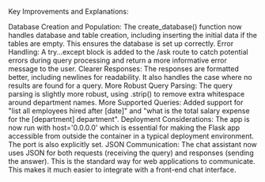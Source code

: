 Key Improvements and Explanations:

Database Creation and Population: The create_database() function now handles database and table creation, including inserting the initial data if the tables are empty. This ensures the database is set up correctly.
Error Handling: A try...except block is added to the /ask route to catch potential errors during query processing and return a more informative error message to the user.
Clearer Responses: The responses are formatted better, including newlines for readability. It also handles the case where no results are found for a query.
More Robust Query Parsing: The query parsing is slightly more robust, using .strip() to remove extra whitespace around department names.
More Supported Queries: Added support for "list all employees hired after [date]" and "what is the total salary expense for the [department] department".
Deployment Considerations: The app is now run with host='0.0.0.0' which is essential for making the Flask app accessible from outside the container in a typical deployment environment. The port is also explicitly set.
JSON Communication: The chat assistant now uses JSON for both requests (receiving the query) and responses (sending the answer). This is the standard way for web applications to communicate. This makes it much easier to integrate with a front-end chat interface.
